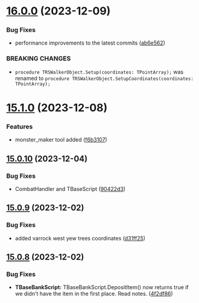 # [16.0.0](https://github.com/Torwent/WaspLib/compare/v15.1.0...v16.0.0) (2023-12-09)


### Bug Fixes

* performance improvements to the latest commits ([ab6e562](https://github.com/Torwent/WaspLib/commit/ab6e562fe2e4f084230e24d5de94d0eca340edc7))


### BREAKING CHANGES

* `procedure TRSWalkerObject.Setup(coordinates: TPointArray);` was renamed to `procedure TRSWalkerObject.SetupCoordinates(coordinates: TPointArray);`



# [15.1.0](https://github.com/Torwent/WaspLib/compare/v15.0.10...v15.1.0) (2023-12-08)


### Features

* monster_maker tool added ([f6b3107](https://github.com/Torwent/WaspLib/commit/f6b31073084f7376c74bb0ef8a558086d7c8f381))



## [15.0.10](https://github.com/Torwent/WaspLib/compare/v15.0.9...v15.0.10) (2023-12-04)


### Bug Fixes

* CombatHandler and TBaseScript ([90422d3](https://github.com/Torwent/WaspLib/commit/90422d3c5c55d40e2b3257b0b92e4ef189fa6741))



## [15.0.9](https://github.com/Torwent/WaspLib/compare/v15.0.8...v15.0.9) (2023-12-02)


### Bug Fixes

* added varrock west yew trees coordinates ([d31ff25](https://github.com/Torwent/WaspLib/commit/d31ff251ab3298cb74685ba62383c0f256cb49b9))



## [15.0.8](https://github.com/Torwent/WaspLib/compare/v15.0.7...v15.0.8) (2023-12-02)


### Bug Fixes

* **TBaseBankScript:** TBaseBankScript.DepositItem() now returns true if we didn't have the item in the first place. Read notes. ([4f2df86](https://github.com/Torwent/WaspLib/commit/4f2df862b2dd158b746b42d01b5f47bab1cc13e3))



